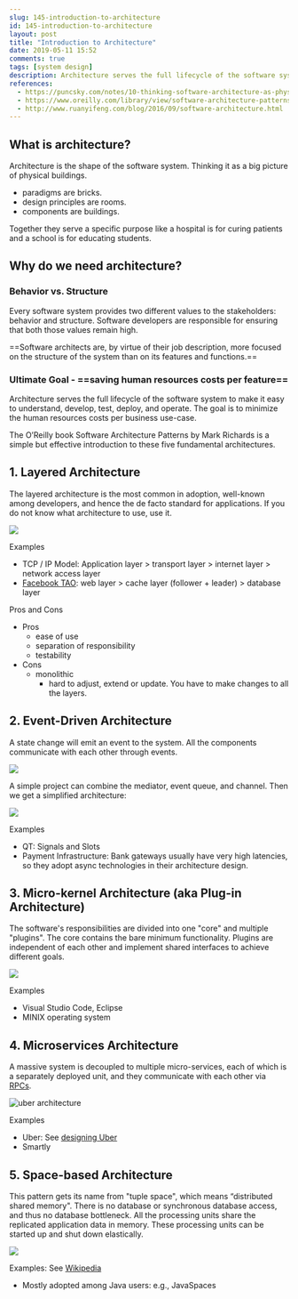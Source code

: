 ```yaml
---
slug: 145-introduction-to-architecture
id: 145-introduction-to-architecture
layout: post
title: "Introduction to Architecture"
date: 2019-05-11 15:52
comments: true
tags: [system design]
description: Architecture serves the full lifecycle of the software system to make it easy to understand, develop, test, deploy and operate. The O’Reilly book Software Architecture Patterns gives a simple but effective introduction to five fundamental architectures.
references:
  - https://puncsky.com/notes/10-thinking-software-architecture-as-physical-buildings
  - https://www.oreilly.com/library/view/software-architecture-patterns/9781491971437/ch01.html
  - http://www.ruanyifeng.com/blog/2016/09/software-architecture.html
---
```


## What is architecture?

Architecture is the shape of the software system. Thinking it as a big picture of physical buildings.

* paradigms are bricks.
* design principles are rooms.
* components are buildings.

Together they serve a specific purpose like a hospital is for curing patients and a school is for educating students.


## Why do we need architecture?

### Behavior vs. Structure

Every software system provides two different values to the stakeholders: behavior and structure. Software developers are responsible for ensuring that both those values remain high.

==Software architects are, by virtue of their job description, more focused on the structure of the system than on its features and functions.==


### Ultimate Goal - ==saving human resources costs per feature==

Architecture serves the full lifecycle of the software system to make it easy to understand, develop, test, deploy, and operate.
The goal is to minimize the human resources costs per business use-case.



The O’Reilly book Software Architecture Patterns by Mark Richards is a simple but effective introduction to these five fundamental architectures.



## 1. Layered Architecture



The layered architecture is the most common in adoption, well-known among developers, and hence the de facto standard for applications. If you do not know what architecture to use, use it.

[comment]: \<\> (https://www.draw.io/#G1ldM5O9Y62Upqg_t5rcTNHIRseP-7fqQT)

![](https://res.cloudinary.com/dohtidfqh/image/upload/v1557614663/web-guiguio/Software_Architecture_101.png)


Examples

* TCP / IP Model: Application layer > transport layer > internet layer > network access layer
* [Facebook TAO](https://puncsky.com/notes/49-facebook-tao): web layer > cache layer (follower + leader) > database layer

Pros and Cons

* Pros
    * ease of use
    * separation of responsibility
    * testability
* Cons
    * monolithic
        * hard to adjust, extend or update. You have to make changes to all the layers.



## 2. Event-Driven Architecture



A state change will emit an event to the system. All the components communicate with each other through events.

![](https://res.cloudinary.com/dohtidfqh/image/upload/v1557614663/web-guiguio/software-architecture-101-event-driven.png)


A simple project can combine the mediator, event queue, and channel. Then we get a simplified architecture: 

![](https://res.cloudinary.com/dohtidfqh/image/upload/v1557614663/web-guiguio/software-architecture-101-event-driven-simplified.png)


Examples

* QT: Signals and Slots
* Payment Infrastructure: Bank gateways usually have very high latencies, so they adopt async technologies in their architecture design.



## 3. Micro-kernel Architecture (aka Plug-in Architecture)



The software's responsibilities are divided into one "core" and multiple "plugins". The core contains the bare minimum functionality. Plugins are independent of each other and implement shared interfaces to achieve different goals. 

![](https://res.cloudinary.com/dohtidfqh/image/upload/v1557614663/web-guiguio/software-architecture-101-micro-kernel.png)


Examples

* Visual Studio Code, Eclipse
* MINIX operating system



## 4. Microservices Architecture



A massive system is decoupled to multiple micro-services, each of which is a separately deployed unit, and they communicate with each other via [RPCs](/blog/2016-02-13-crack-the-system-design-interview#21-communication).


![uber architecture](https://res.cloudinary.com/dohtidfqh/image/upload/v1546574738/web-guiguio/uber-architecture_2.jpg)



Examples

* Uber: See [designing Uber](https://puncsky.com/notes/120-designing-uber)
* Smartly




## 5. Space-based Architecture



This pattern gets its name from "tuple space", which means “distributed shared memory". There is no database or synchronous database access, and thus no database bottleneck. All the processing units share the replicated application data in memory. These processing units can be started up and shut down elastically.

![](https://res.cloudinary.com/dohtidfqh/image/upload/v1557614663/web-guiguio/software-architecture-101-space-based.png)



Examples: See [Wikipedia](https://en.wikipedia.org/wiki/Tuple_space#Example_usage)

- Mostly adopted among Java users: e.g., JavaSpaces
